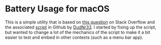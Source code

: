 # Battery Usage for macOS

This is a simple utility that is based on [this question][stack] on Stack Overflow and the associated [script][script]
in Github by [DudNr33](https://github.com/DudeNr33).  I started by fixing up the script, but wanted to change a lot
of the mechanics of the script to make it a bit easier to test and embed in other contexts (such as a menu bar app).

[stack]: https://apple.stackexchange.com/questions/423962/get-total-screen-on-usage-since-last-full-charge
[script]: https://github.com/DudeNr33/screen-on-time